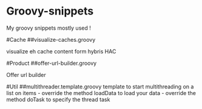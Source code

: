 # Groovy-snippets

My groovy snippets mostly used !



#Cache
##visualize-caches.groovy

visualize eh cache content form hybris HAC

#Product
##offer-url-builder.groovy

Offer url builder


#Util
##multithreader.template.groovy
template to start multithreading on a list on items
    - override the method loadData to load your data
    - override the method doTask to specify the thread task
	


